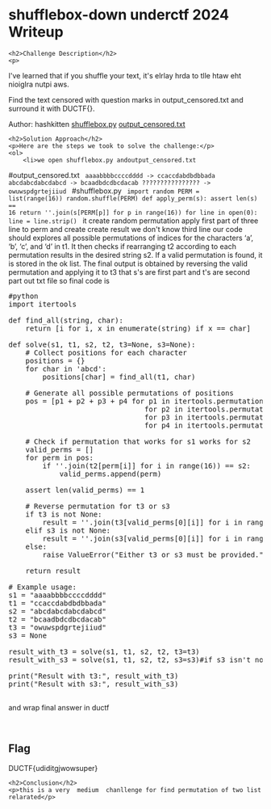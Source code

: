  

<!DOCTYPE html>
<html>
 
<body>
    <h1>shufflebox-down underctf 2024 Writeup </h1>

    <h2>Challenge Description</h2>
    <p> 
I've learned that if you shuffle your text, it's elrlay hrda to tlle htaw eht nioiglra nutpi aws.

Find the text censored with question marks in output_censored.txt and surround it with DUCTF{}.

Author: hashkitten
<a href="https://cybersecctf.github.io/blog/2024/downunderctf2024/shufflebox/shufflebox.py">shufflebox.py</a> <a href="https://cybersecctf.github.io/blog/2024/downunderctf2024/shufflebox/output_censored.txt">output_censored.txt</a>
     </p>

    <h2>Solution Approach</h2>
    <p>Here are the steps we took to solve the challenge:</p>
    <ol> 
        <li>we open shufflebox.py andoutput_censored.txt
#output_censored.txt
<code>
aaaabbbbccccdddd -> ccaccdabdbdbbada
abcdabcdabcdabcd -> bcaadbdcdbcdacab
???????????????? -> owuwspdgrtejiiud
</code>
#shufflebox.py
<code>
import random
PERM = list(range(16))
random.shuffle(PERM)
def apply_perm(s):
	assert len(s) == 16
	return ''.join(s[PERM[p]] for p in range(16))
for line in open(0):
	line = line.strip()
</code>
it create random permutation apply first part of  three line to perm and create create result
we don't know third line our code should explores all possible permutations of indices for the characters ‘a’, ‘b’, ‘c’, and ‘d’ in t1. It then checks if rearranging t2 according to each permutation results in the desired string s2. If a valid permutation is found, it is stored in the ok list. The final output is obtained by reversing the valid permutation and applying it to t3 that s's are first part and t's are second  part out txt file
so final code is 
<pre>
#python
import itertools

def find_all(string, char):
    return [i for i, x in enumerate(string) if x == char]

def solve(s1, t1, s2, t2, t3=None, s3=None):
    # Collect positions for each character
    positions = {}
    for char in 'abcd':
        positions[char] = find_all(t1, char)

    # Generate all possible permutations of positions
    pos = [p1 + p2 + p3 + p4 for p1 in itertools.permutations(positions['a'])
                                for p2 in itertools.permutations(positions['b'])
                                for p3 in itertools.permutations(positions['c'])
                                for p4 in itertools.permutations(positions['d'])]

    # Check if permutation that works for s1 works for s2
    valid_perms = []
    for perm in pos:
        if ''.join(t2[perm[i]] for i in range(16)) == s2:
            valid_perms.append(perm)

    assert len(valid_perms) == 1

    # Reverse permutation for t3 or s3
    if t3 is not None:
        result = ''.join(t3[valid_perms[0][i]] for i in range(16))
    elif s3 is not None:
        result = ''.join(s3[valid_perms[0][i]] for i in range(16))
    else:
        raise ValueError("Either t3 or s3 must be provided.")

    return result

# Example usage: 
s1 = "aaaabbbbccccdddd"
t1 = "ccaccdabdbdbbada"
s2 = "abcdabcdabcdabcd"
t2 = "bcaadbdcdbcdacab"
t3 = "owuwspdgrtejiiud"
s3 = None

result_with_t3 = solve(s1, t1, s2, t2, t3=t3)
result_with_s3 = solve(s1, t1, s2, t2, s3=s3)#if s3 isn't none and t3 is none

print("Result with t3:", result_with_t3)
print("Result with s3:", result_with_s3)

</pre> 
and wrap final answer in ductf
   </ol>
<br>
    <h2>Flag</h2>
    <p class="flag">DUCTF{udiditgjwowsuper}
</p>

    <h2>Conclusion</h2>
    <p>this is a very  medium  chanllenge for find permutation of two list relarated</p>

</body>
</html>
